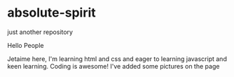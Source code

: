 # absolute-spirit
just another repository

Hello People

Jetaime here, I'm learning html and css and eager to learning javascript and keen learning.
Coding is awesome!
I've added some pictures on the page 
